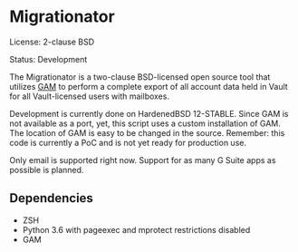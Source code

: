 # Migrationator

License: 2-clause BSD

Status: Development

The Migrationator is a two-clause BSD-licensed open source tool that
utilizes [GAM](https://github.com/jay0lee/GAM) to perform a complete
export of all account data held in Vault for all Vault-licensed users
with mailboxes.

Development is currently done on HardenedBSD 12-STABLE. Since GAM is
not available as a port, yet, this script uses a custom installation
of GAM. The location of GAM is easy to be changed in the source.
Remember: this code is currently a PoC and is not yet ready for
production use.

Only email is supported right now. Support for as many G Suite apps as
possible is planned.

## Dependencies

* ZSH
* Python 3.6 with pageexec and mprotect restrictions disabled
* GAM
